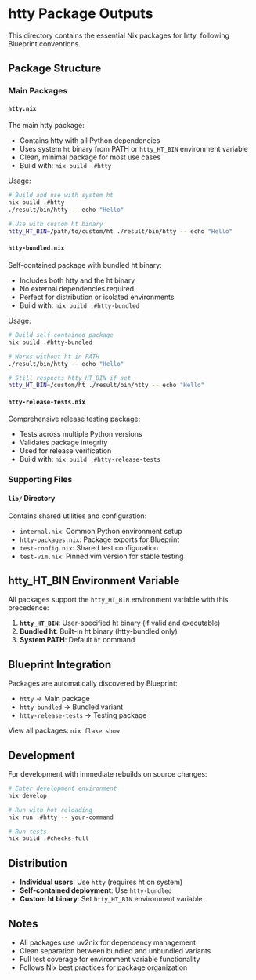 # htty Package Outputs

This directory contains the essential Nix packages for htty, following Blueprint conventions.

## Package Structure

### Main Packages

#### `htty.nix`
The main htty package:
- Contains htty with all Python dependencies
- Uses system `ht` binary from PATH or `htty_HT_BIN` environment variable
- Clean, minimal package for most use cases
- Build with: `nix build .#htty`

Usage:
```bash
# Build and use with system ht
nix build .#htty
./result/bin/htty -- echo "Hello"

# Use with custom ht binary
htty_HT_BIN=/path/to/custom/ht ./result/bin/htty -- echo "Hello"
```

#### `htty-bundled.nix`
Self-contained package with bundled ht binary:
- Includes both htty and the ht binary
- No external dependencies required
- Perfect for distribution or isolated environments
- Build with: `nix build .#htty-bundled`

Usage:
```bash
# Build self-contained package
nix build .#htty-bundled

# Works without ht in PATH
./result/bin/htty -- echo "Hello"

# Still respects htty_HT_BIN if set
htty_HT_BIN=/custom/ht ./result/bin/htty -- echo "Hello"
```

#### `htty-release-tests.nix`
Comprehensive release testing package:
- Tests across multiple Python versions
- Validates package integrity
- Used for release verification
- Build with: `nix build .#htty-release-tests`

### Supporting Files

#### `lib/` Directory
Contains shared utilities and configuration:
- `internal.nix`: Common Python environment setup
- `htty-packages.nix`: Package exports for Blueprint
- `test-config.nix`: Shared test configuration
- `test-vim.nix`: Pinned vim version for stable testing

## htty_HT_BIN Environment Variable

All packages support the `htty_HT_BIN` environment variable with this precedence:

1. **`htty_HT_BIN`**: User-specified ht binary (if valid and executable)
2. **Bundled ht**: Built-in ht binary (htty-bundled only)
3. **System PATH**: Default `ht` command

## Blueprint Integration

Packages are automatically discovered by Blueprint:
- `htty` → Main package
- `htty-bundled` → Bundled variant
- `htty-release-tests` → Testing package

View all packages: `nix flake show`

## Development

For development with immediate rebuilds on source changes:
```bash
# Enter development environment
nix develop

# Run with hot reloading
nix run .#htty -- your-command

# Run tests
nix build .#checks-full
```

## Distribution

- **Individual users**: Use `htty` (requires ht on system)
- **Self-contained deployment**: Use `htty-bundled`
- **Custom ht binary**: Set `htty_HT_BIN` environment variable

## Notes

- All packages use uv2nix for dependency management
- Clean separation between bundled and unbundled variants
- Full test coverage for environment variable functionality
- Follows Nix best practices for package organization
